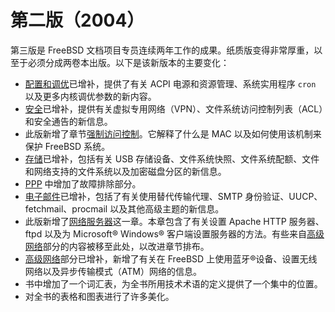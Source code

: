 # 第二版（2004）

第三版是 FreeBSD 文档项目专员连续两年工作的成果。纸质版变得非常厚重，以至于必须分成两卷本出版。以下是该新版本的主要变化：

* [配置和调优](https://docs.freebsd.org/en/books/handbook/book/#config-tuning)已增补，提供了有关 ACPI 电源和资源管理、系统实用程序 `cron` 以及更多内核调优参数的新内容。
* [安全](https://docs.freebsd.org/en/books/handbook/book/#security)已增补，提供有关虚拟专用网络（VPN）、文件系统访问控制列表（ACL）和安全通告的新信息。
* 此版新增了章节[强制访问控制](https://docs.freebsd.org/en/books/handbook/book/#mac)。它解释了什么是 MAC 以及如何使用该机制来保护 FreeBSD 系统。
* [存储](https://docs.freebsd.org/en/books/handbook/book/#disks)已增补，包括有关 USB 存储设备、文件系统快照、文件系统配额、文件和网络支持的文件系统以及加密磁盘分区的新信息。
* [PPP](https://docs.freebsd.org/en/books/handbook/book/#ppp-and-slip) 中增加了故障排除部分。
* [电子邮件](https://docs.freebsd.org/en/books/handbook/book/#mail)已增补，包括了有关使用替代传输代理、SMTP 身份验证、UUCP、fetchmail、procmail 以及其他高级主题的新信息。
* 此版新增了[网络服务器](https://docs.freebsd.org/en/books/handbook/book/#network-servers)这一章。本章包含了有关设置 Apache HTTP 服务器、ftpd 以及为 Microsoft® Windows® 客户端设置服务器的方法。有些来自[高级网络](https://docs.freebsd.org/en/books/handbook/book/#advanced-networking)部分的内容被移至此处，以改进章节排布。
* [高级网络](https://docs.freebsd.org/en/books/handbook/book/#advanced-networking)部分已增补，新增了有关在 FreeBSD 上使用蓝牙®设备、设置无线网络以及异步传输模式（ATM）网络的信息。
* 书中增加了一个词汇表，为全书所用技术术语的定义提供了一个集中的位置。
* 对全书的表格和图表进行了许多美化。
